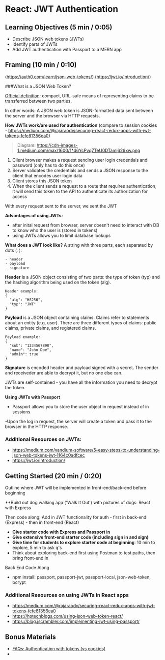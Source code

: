 # React: JWT Authentication

## Learning Objectives (5 min / 0:05)
- Describe JSON web tokens (JWTs)
- Identify parts of JWTs
- Add JWT authentication with Passport to a MERN app

## Framing (10 min / 0:10)
(https://auth0.com/learn/json-web-tokens/)
(https://jwt.io/introduction/)

###What is a JSON Web Token?

[Official definition](https://tools.ietf.org/html/rfc7519): compact, URL-safe means of representing claims to be transferred between two parties. 

In other words: A JSON web token is JSON-formatted data sent between the server and the browser via HTTP requests.

**How JWTs work/are used for authentication**
(compare to session cookies - https://medium.com/@rajaraodv/securing-react-redux-apps-with-jwt-tokens-fcfe81356ea0)
> Diagram: https://cdn-images-1.medium.com/max/1600/1*d6YcPvq7TeU0DTamj629xw.png

1. Client browser makes a request sending user login credentials and password (only has to do this once)
2. Server validates the credentials and sends a JSON response to the client that encodes user login data
3. Client stores this JSON token
4. When the client sends a request to a route that requires authentication, it will send this token to the API to authenticate its authorization for access

With every request sent to the server, we sent the JWT

**Advantages of using JWTs:**
- after inital request from browser, server doesn't need to interact with DB to know who the user is (stored in tokens)
- using JWTs allows you to limit database lookups

**What does a JWT look like?** A string with three parts, each separated by dots (`.`):

    - header
    - payload
    - signature

**Header** is a JSON object consisting of two parts: the type of token (typ) and the hashing algorithm being used on the token (alg).

```
Header example:
{
  "alg": "HS256",
  "typ": "JWT"
}
```
**Payload** is a JSON object containing claims. Claims refer to statements about an entity (e.g. user). There are three different types of claims: public claims, private claims, and registered claims.

```
Payload example:
{
  "sub": "1234567890",
  "name": "John Doe",
  "admin": true
}
```
**Signature** is encoded header and payload signed with a secret. The sender and receiveder are able to decrypt it, but no one else can.

JWTs are self-contained - you have all the information you need to decrypt the token.

**Using JWTs with Passport**
- Passport allows you to store the user object in request instead of in sessions

-Upon the log in request, the server will create a token and pass it to the browser in the HTTP response.

### Additional Resources on JWTs:
- https://medium.com/vandium-software/5-easy-steps-to-understanding-json-web-tokens-jwt-1164c0adfcec
- https://jwt.io/introduction/

## Getting Started (20 min / 0:20)

Outline where JWT will be implemented in front-end/back-end before beginning

**Build out dog walking app ('Walk It Out') with pictures of dogs: React with Express

Then code along: Add in JWT functionality for auth
    - first in back-end (Express)
    - then in front-end (React)

- **Give starter code with Express and Passport in**
- **Give extensive front-end starter code (including sign in and sign)**
- **Give time for students to explore starter code at beginning**: 10 min to explore, 5 min to ask q's
- Think about exploring back-end first using Postman to test paths, then bring front-end in

Back End Code Along
- npm install: passport, passport-jwt, passport-local, json-web-token, bcrypt

### Additional Resources on using JWTs in React apps

- https://medium.com/@rajaraodv/securing-react-redux-apps-with-jwt-tokens-fcfe81356ea0
- https://hptechblogs.com/using-json-web-token-react/
- https://blog.jscrambler.com/implementing-jwt-using-passport/

## Bonus Materials

- [FAQs: Authentication with tokens (vs cookies)](https://auth0.com/blog/ten-things-you-should-know-about-tokens-and-cookies/#token-oauth)
- 